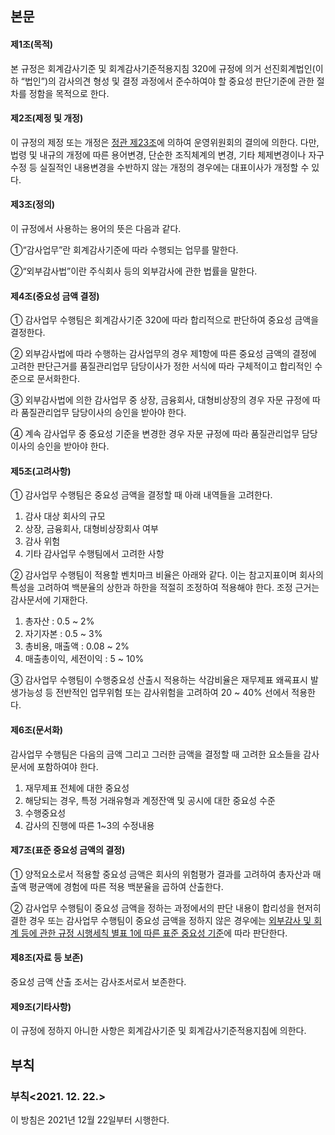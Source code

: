 ## 본문

#### 제1조(목적)

본 규정은 회계감사기준 및 회계감사기준적용지침 320에 규정에 의거 선진회계법인(이하 “법인”)의 감사의견 형성 및 결정 과정에서 준수하여야 할 중요성 판단기준에 관한 절차를 정함을 목적으로 한다.

#### 제2조(제정 및 개정)

이 규정의 제정 또는 개정은 [정관 제23조](../00-정관/#23)에 의하여 운영위원회의 결의에 의한다. 다만, 법령 및 내규의 개정에 따른 용어변경, 단순한 조직체계의 변경, 기타 체제변경이나 자구 수정 등 실질적인 내용변경을 수반하지 않는 개정의 경우에는 대표이사가 개정할 수 있다.

#### 제3조(정의)

이 규정에서 사용하는 용어의 뜻은 다음과 같다.

①“감사업무”란 회계감사기준에 따라 수행되는 업무를 말한다.

②“외부감사법”이란 주식회사 등의 외부감사에 관한 법률을 말한다.

#### 제4조(중요성 금액 결정)

① 감사업무 수행팀은 회계감사기준 320에 따라 합리적으로 판단하여 중요성 금액을 결정한다.

② 외부감사법에 따라 수행하는 감사업무의 경우 제1항에 따른 중요성 금액의 결정에 고려한 판단근거를 품질관리업무 담당이사가 정한 서식에 따라 구체적이고 합리적인 수준으로 문서화한다. 

③ 외부감사법에 의한 감사업무 중 상장, 금융회사, 대형비상장의 경우 자문 규정에 따라 품질관리업무 담당이사의 승인을 받아야 한다.

④ 계속 감사업무 중 중요성 기준을 변경한 경우 자문 규정에 따라 품질관리업무 담당이사의 승인을 받아야 한다.

#### 제5조(고려사항)

① 감사업무 수행팀은 중요성 금액을 결정할 때 아래 내역들을 고려한다.

1. 감사 대상 회사의 규모
2. 상장, 금융회사, 대형비상장회사 여부
3. 감사 위험
4. 기타 감사업무 수행팀에서 고려한 사항

② 감사업무 수행팀이 적용할 벤치마크 비율은 아래와 같다. 이는 참고지표이며 회사의 특성을 고려하여 백분율의 상한과 하한을 적절히 조정하여 적용해야 한다. 조정 근거는 감사문서에 기재한다.

1. 총자산 : 0.5 ~ 2%
2. 자기자본 : 0.5 ~ 3%
3. 총비용, 매출액 : 0.08 ~ 2%
4. 매출총이익, 세전이익 : 5 ~ 10%

③ 감사업무 수행팀이 수행중요성 산출시 적용하는 삭감비율은 재무제표 왜굑표시 발생가능성 등 전반적인 업무위험 또는 감사위험을 고려하여 20 ~ 40% 선에서 적용한다.

#### 제6조(문서화)

감사업무 수행팀은 다음의 금액 그리고 그러한 금액을 결정할 때 고려한 요소들을 감사문서에 포함하여야 한다.

1. 재무제표 전체에 대한 중요성
2. 해당되는 경우, 특정 거래유형과 계정잔액 및 공시에 대한 중요성 수준
3. 수행중요성
4. 감사의 진행에 따른 1~3의 수정내용

#### 제7조(표준 중요성 금액의 결정)

① 양적요소로서 적용할 중요성 금액은 회사의 위험평가 결과를 고려하여 총자산과 매출액 평균액에 경험에 따른 적용 백분율을 곱하여 산출한다.

② 감사업무 수행팀이 중요성 금액을 정하는 과정에서의 판단 내용이 합리성을 현저히 결한 경우 또는 감사업무 수행팀이 중요성 금액을 정하지 않은 경우에는 [외부감사 및 회계 등에 관한 규정 시행세칙 별표 1에 따른 표준 중요성 기준](https://www.law.go.kr/LSW//admRulBylInfoPLinkR.do?admRulSeq=2200000080359&admRulNm=%EC%99%B8%EB%B6%80%EA%B0%90%EC%82%AC%20%EB%B0%8F%20%ED%9A%8C%EA%B3%84%20%EB%93%B1%EC%97%90%20%EA%B4%80%ED%95%9C%20%EA%B7%9C%EC%A0%95%20%EC%8B%9C%ED%96%89%EC%84%B8%EC%B9%99&bylNo=0001&bylBrNo=00&bylCls=BE&bylClsCd=BE&joEfYd=&bylEfYd=)에 따라 판단한다.

#### 제8조(자료 등 보존)

중요성 금액 산출 조서는 감사조서로서 보존한다.

#### 제9조(기타사항)

이 규정에 정하지 아니한 사항은 회계감사기준 및 회계감사기준적용지침에 의한다.

## 부칙

### 부칙<2021. 12. 22.>

이 방침은 2021년 12월 22일부터 시행한다.

